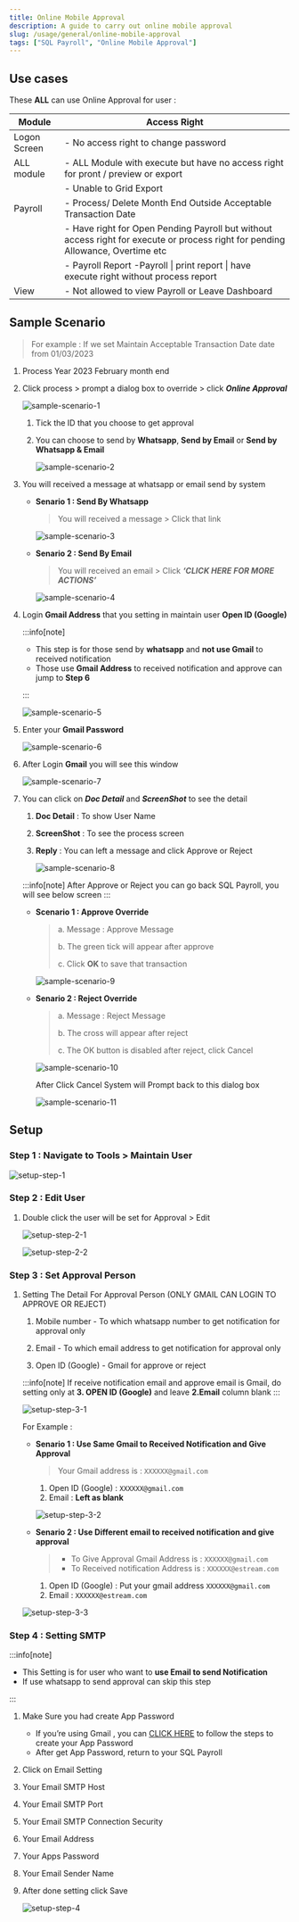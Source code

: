 ```yaml
---
title: Online Mobile Approval
description: A guide to carry out online mobile approval
slug: /usage/general/online-mobile-approval
tags: ["SQL Payroll", "Online Mobile Approval"]
---
```


## Use cases

These **ALL** can use Online Approval for user :

| Module       | Access Right                                                                                                                    |
| ------------ | ------------------------------------------------------------------------------------------------------------------------------- |
| Logon Screen | - No access right to change password                                                                                            |
| ALL module   | - ALL Module with execute but have no access right for pront / preview or export                                                |
|              | - Unable to Grid Export                                                                                                         |
| Payroll      | - Process/ Delete Month End Outside Acceptable Transaction Date                                                                 |
|              | - Have right for Open Pending Payroll but without access right for execute or process right for pending Allowance, Overtime etc |
|              | - Payroll Report -Payroll \| print report \| have execute right without process report                                          |
| View         | - Not allowed to view Payroll or Leave Dashboard                                                                                |

## Sample Scenario

> For example : If we set Maintain Acceptable Transaction Date date from 01/03/2023

1. Process Year 2023 February month end

2. Click process > prompt a dialog box to override > click **_Online Approval_**

   ![sample-scenario-1](../../../static/img/usage/general/online-mobile-approval/sample-scenario-1.png)

   1. Tick the ID that you choose to get approval

   2. You can choose to send by **Whatsapp**, **Send by Email** or **Send by Whatsapp & Email**

      ![sample-scenario-2](../../../static/img/usage/general/online-mobile-approval/sample-scenario-2.png)

3. You will received a message at whatsapp or email send by system

   - **Senario 1 : Send By Whatsapp**

     > You will received a message > Click that link

     ![sample-scenario-3](../../../static/img/usage/general/online-mobile-approval/sample-scenario-3.png)

   - **Senario 2 : Send By Email**

     > You will received an email > Click **_‘CLICK HERE FOR MORE ACTIONS’_**

     ![sample-scenario-4](../../../static/img/usage/general/online-mobile-approval/sample-scenario-4.png)

4. Login **Gmail Address** that you setting in maintain user **Open ID (Google)**

   :::info[note]

   - This step is for those send by **whatsapp** and **not use Gmail** to received notification
   - Those use **Gmail Address** to received notification and approve can jump to **Step 6**

   :::

   ![sample-scenario-5](../../../static/img/usage/general/online-mobile-approval/sample-scenario-5.png)

5. Enter your **Gmail Password**

   ![sample-scenario-6](../../../static/img/usage/general/online-mobile-approval/sample-scenario-6.png)

6. After Login **Gmail** you will see this window

   ![sample-scenario-7](../../../static/img/usage/general/online-mobile-approval/sample-scenario-7.png)

7. You can click on **_Doc Detail_** and **_ScreenShot_** to see the detail

   1. **Doc Detail** : To show User Name

   2. **ScreenShot** : To see the process screen

   3. **Reply** : You can left a message and click Approve or Reject

      ![sample-scenario-8](../../../static/img/usage/general/online-mobile-approval/sample-scenario-8.png)

   :::info[note]
   After Approve or Reject you can go back SQL Payroll, you will see below screen
   :::

   - **Scenario 1 : Approve Override**

     > a. Message : Approve Message
     >
     > b. The green tick will appear after approve
     >
     > c. Click **OK** to save that transaction

     ![sample-scenario-9](../../../static/img/usage/general/online-mobile-approval/sample-scenario-9.png)

   - **Senario 2 : Reject Override**

     > a. Message : Reject Message
     >
     > b. The cross will appear after reject
     >
     > c. The OK button is disabled after reject, click Cancel

     ![sample-scenario-10](../../../static/img/usage/general/online-mobile-approval/sample-scenario-10.png)

     After Click Cancel System will Prompt back to this dialog box

     ![sample-scenario-11](../../../static/img/usage/general/online-mobile-approval/sample-scenario-11.png)

## Setup

### Step 1 : Navigate to Tools > Maintain User

   ![setup-step-1](../../../static/img/usage/general/online-mobile-approval/setup-step-1.png)

### Step 2 : Edit User

1. Double click the user will be set for Approval > Edit

   ![setup-step-2-1](../../../static/img/usage/general/online-mobile-approval/setup-step-2-1.png)

   ![setup-step-2-2](../../../static/img/usage/general/online-mobile-approval/setup-step-2-2.png)

### Step 3 : Set Approval Person

1. Setting The Detail For Approval Person (ONLY GMAIL CAN LOGIN TO APPROVE OR REJECT)

   1. Mobile number - To which whatsapp number to get notification for approval only

   2. Email - To which email address to get notification for approval only

   3. Open ID (Google) - Gmail for approve or reject

   :::info[note]
   If receive notification email and approve email is Gmail, do setting only at **3. OPEN ID (Google)** and leave **2.Email** column blank
   :::

   ![setup-step-3-1](../../../static/img/usage/general/online-mobile-approval/setup-step-3-1.png)

   For Example :

   - **Senario 1 : Use Same Gmail to Received Notification and Give Approval**

     > Your Gmail address is : `XXXXXX@gmail.com`

     1. Open ID (Google) : `XXXXXX@gmail.com`
     2. Email : **Left as blank**

     ![setup-step-3-2](../../../static/img/usage/general/online-mobile-approval/setup-step-3-2.png)

   - **Senario 2 : Use Different email to received notification and give approval**

     > - To Give Approval Gmail Address is : `XXXXXX@gmail.com`
     > - To Received notification Address is : `XXXXXX@estream.com`

     1. Open ID (Google) : Put your gmail address `XXXXXX@gmail.com`
     2. Email : `XXXXXX@estream.com`

   ![setup-step-3-3](../../../static/img/usage/general/online-mobile-approval/setup-step-3-3.png)

### Step 4 : Setting SMTP

:::info[note]

- This Setting is for user who want to **use Email to send Notification**
- If use whatsapp to send approval can skip this step

:::

1. Make Sure you had create App Password

   - If you’re using Gmail , you can [CLICK HERE](https://support.google.com/accounts/answer/185833?hl=en) to follow the steps to create your App Password
   - After get App Password, return to your SQL Payroll

2. Click on Email Setting

3. Your Email SMTP Host

4. Your Email SMTP Port

5. Your Email SMTP Connection Security

6. Your Email Address

7. Your Apps Password

8. Your Email Sender Name

9. After done setting click Save

   ![setup-step-4](../../../static/img/usage/general/online-mobile-approval/setup-step-4.png)

